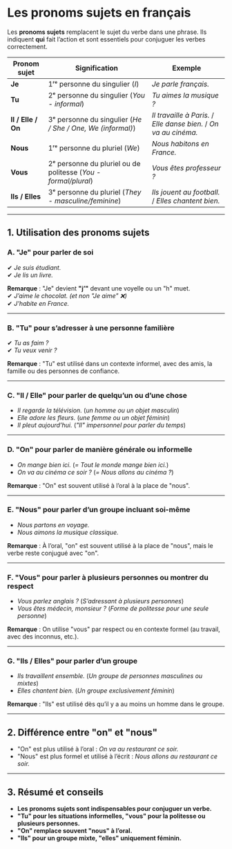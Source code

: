 # **Les pronoms sujets en français**  

Les **pronoms sujets** remplacent le sujet du verbe dans une phrase. Ils indiquent **qui** fait l’action et sont essentiels pour conjuguer les verbes correctement.

| **Pronom sujet** | **Signification** | **Exemple** |
|-----------------|------------------|-------------|
| **Je** | 1ʳᵉ personne du singulier (*I*) | *Je parle français.* |
| **Tu** | 2ᵉ personne du singulier (*You - informal*) | *Tu aimes la musique ?* |
| **Il / Elle / On** | 3ᵉ personne du singulier (*He / She / One, We (informal)*) | *Il travaille à Paris.* / *Elle danse bien.* / *On va au cinéma.* |
| **Nous** | 1ʳᵉ personne du pluriel (*We*) | *Nous habitons en France.* |
| **Vous** | 2ᵉ personne du pluriel ou de politesse (*You - formal/plural*) | *Vous êtes professeur ?* |
| **Ils / Elles** | 3ᵉ personne du pluriel (*They - masculine/feminine*) | *Ils jouent au football.* / *Elles chantent bien.* |

---

## **1. Utilisation des pronoms sujets**  

### **A. "Je" pour parler de soi**
✔ *Je suis étudiant.*  
✔ *Je lis un livre.*  

**Remarque** : "Je" devient **"j’"** devant une voyelle ou un "h" muet.  
✔ *J’aime le chocolat.* *(et non "Je aime" ❌)*  
✔ *J’habite en France.*  

---

### **B. "Tu" pour s’adresser à une personne familière**
✔ *Tu as faim ?*  
✔ *Tu veux venir ?*  

**Remarque** : "Tu" est utilisé dans un contexte informel, avec des amis, la famille ou des personnes de confiance.  

---

### **C. "Il / Elle" pour parler de quelqu’un ou d’une chose**  
- *Il regarde la télévision.* (*un homme ou un objet masculin*)  
- *Elle adore les fleurs.* (*une femme ou un objet féminin*)  
- *Il pleut aujourd’hui.* (*"Il" impersonnel pour parler du temps*)  

---

### **D. "On" pour parler de manière générale ou informelle**  
- *On mange bien ici.* (*= Tout le monde mange bien ici.*)  
- *On va au cinéma ce soir ?* (*= Nous allons au cinéma ?*)  

**Remarque** : "On" est souvent utilisé à l’oral à la place de "nous".  

---

### **E. "Nous" pour parler d’un groupe incluant soi-même**  
- *Nous partons en voyage.*  
- *Nous aimons la musique classique.*  

**Remarque** : À l’oral, "on" est souvent utilisé à la place de "nous", mais le verbe reste conjugué avec "on".  

---

### **F. "Vous" pour parler à plusieurs personnes ou montrer du respect**  
- *Vous parlez anglais ?* (*S’adressant à plusieurs personnes*)  
- *Vous êtes médecin, monsieur ?* (*Forme de politesse pour une seule personne*)  

**Remarque** : On utilise "vous" par respect ou en contexte formel (au travail, avec des inconnus, etc.).  

---

### **G. "Ils / Elles" pour parler d’un groupe**  
- *Ils travaillent ensemble.* (*Un groupe de personnes masculines ou mixtes*)  
- *Elles chantent bien.* (*Un groupe exclusivement féminin*)  

**Remarque** : "Ils" est utilisé dès qu’il y a au moins un homme dans le groupe.  

---

## **2. Différence entre "on" et "nous"**  

- "On" est plus utilisé à l’oral : *On va au restaurant ce soir.*  
- "Nous" est plus formel et utilisé à l’écrit : *Nous allons au restaurant ce soir.*  

---

## **3. Résumé et conseils**  

- **Les pronoms sujets sont indispensables pour conjuguer un verbe.**  
- **"Tu" pour les situations informelles, "vous" pour la politesse ou plusieurs personnes.**  
- **"On" remplace souvent "nous" à l’oral.**  
- **"Ils" pour un groupe mixte, "elles" uniquement féminin.**  
